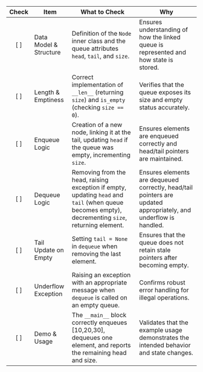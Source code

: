 | Check | Item                   | What to Check                                                                                                                                      | Why                                                                                                              |
| :---: | ---------------------- | -------------------------------------------------------------------------------------------------------------------------------------------------- | ---------------------------------------------------------------------------------------------------------------- |
|  \[ ] | Data Model & Structure | Definition of the `Node` inner class and the queue attributes `head`, `tail`, and `size`.                                                          | Ensures understanding of how the linked queue is represented and how state is stored.                            |
|  \[ ] | Length & Emptiness     | Correct implementation of `__len__` (returning `size`) and `is_empty` (checking `size == 0`).                                                      | Verifies that the queue exposes its size and empty status accurately.                                            |
|  \[ ] | Enqueue Logic          | Creation of a new node, linking it at the tail, updating `head` if the queue was empty, incrementing `size`.                                       | Ensures elements are enqueued correctly and head/tail pointers are maintained.                                   |
|  \[ ] | Dequeue Logic          | Removing from the head, raising exception if empty, updating `head` and `tail` (when queue becomes empty), decrementing `size`, returning element. | Ensures elements are dequeued correctly, head/tail pointers are updated appropriately, and underflow is handled. |
|  \[ ] | Tail Update on Empty   | Setting `tail = None` in `dequeue` when removing the last element.                                                                                 | Ensures that the queue does not retain stale pointers after becoming empty.                                      |
|  \[ ] | Underflow Exception    | Raising an exception with an appropriate message when `dequeue` is called on an empty queue.                                                       | Confirms robust error handling for illegal operations.                                                           |
|  \[ ] | Demo & Usage           | The `__main__` block correctly enqueues \[10,20,30], dequeues one element, and reports the remaining head and size.                                | Validates that the example usage demonstrates the intended behavior and state changes.                           |
